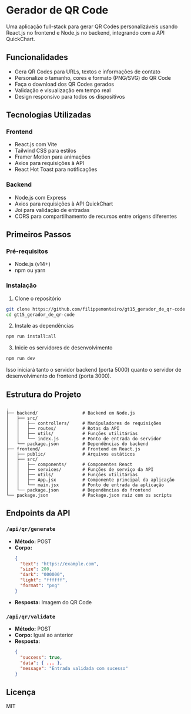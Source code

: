 # Gerador de QR Code

Uma aplicação full-stack para gerar QR Codes personalizáveis usando React.js no frontend e Node.js no backend, integrando com a API QuickChart.

## Funcionalidades

- Gera QR Codes para URLs, textos e informações de contato
- Personalize o tamanho, cores e formato (PNG/SVG) do QR Code
- Faça o download dos QR Codes gerados
- Validação e visualização em tempo real
- Design responsivo para todos os dispositivos

## Tecnologias Utilizadas

### Frontend
- React.js com Vite
- Tailwind CSS para estilos
- Framer Motion para animações
- Axios para requisições à API
- React Hot Toast para notificações

### Backend
- Node.js com Express
- Axios para requisições à API QuickChart
- Joi para validação de entradas
- CORS para compartilhamento de recursos entre origens diferentes

## Primeiros Passos

### Pré-requisitos
- Node.js (v14+)
- npm ou yarn

### Instalação

1. Clone o repositório
```bash
git clone https://github.com/filippemonteiro/gt15_gerador_de_qr-code
cd gt15_gerador_de_qr-code
```

2. Instale as dependências
```bash
npm run install:all
```

3. Inicie os servidores de desenvolvimento
```bash
npm run dev
```

Isso iniciará tanto o servidor backend (porta 5000) quanto o servidor de desenvolvimento do frontend (porta 3000).

## Estrutura do Projeto

```
.
├── backend/                 # Backend em Node.js
│   ├── src/
│   │   ├── controllers/     # Manipuladores de requisições
│   │   ├── routes/          # Rotas da API
│   │   ├── utils/           # Funções utilitárias
│   │   └── index.js         # Ponto de entrada do servidor
│   └── package.json         # Dependências do backend
├── frontend/                # Frontend em React.js
│   ├── public/              # Arquivos estáticos
│   ├── src/
│   │   ├── components/      # Componentes React
│   │   ├── services/        # Funções de serviço da API
│   │   ├── utils/           # Funções utilitárias
│   │   ├── App.jsx          # Componente principal da aplicação
│   │   └── main.jsx         # Ponto de entrada da aplicação
│   └── package.json         # Dependências do frontend
└── package.json             # Package.json raiz com os scripts
```

## Endpoints da API

### `/api/qr/generate`
- **Método:** POST
- **Corpo:** 
  ```json
  {
    "text": "https://example.com",
    "size": 200,
    "dark": "000000",
    "light": "ffffff",
    "format": "png"
  }
  ```
- **Resposta:** Imagem do QR Code

### `/api/qr/validate`
- **Método:** POST
- **Corpo:** Igual ao anterior
- **Resposta:** 
  ```json
  {
    "success": true,
    "data": { ... },
    "message": "Entrada validada com sucesso"
  }
  ```

## Licença

MIT